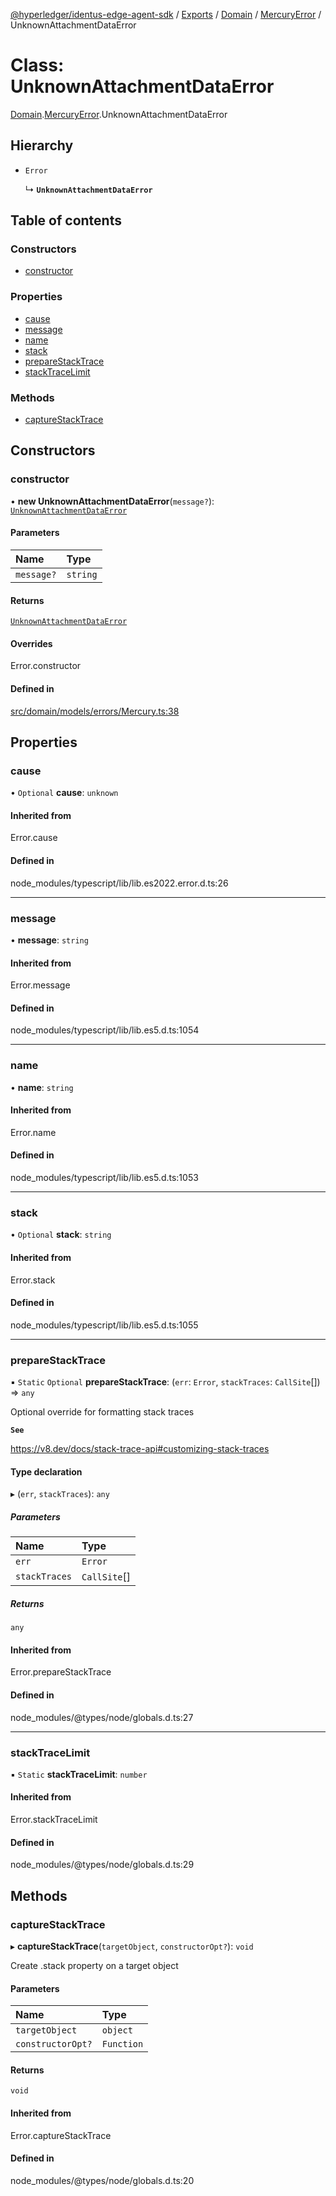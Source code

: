 [@hyperledger/identus-edge-agent-sdk](../README.md) / [Exports](../modules.md) / [Domain](../modules/Domain.md) / [MercuryError](../modules/Domain.MercuryError.md) / UnknownAttachmentDataError

# Class: UnknownAttachmentDataError

[Domain](../modules/Domain.md).[MercuryError](../modules/Domain.MercuryError.md).UnknownAttachmentDataError

## Hierarchy

- `Error`

  ↳ **`UnknownAttachmentDataError`**

## Table of contents

### Constructors

- [constructor](Domain.MercuryError.UnknownAttachmentDataError.md#constructor)

### Properties

- [cause](Domain.MercuryError.UnknownAttachmentDataError.md#cause)
- [message](Domain.MercuryError.UnknownAttachmentDataError.md#message)
- [name](Domain.MercuryError.UnknownAttachmentDataError.md#name)
- [stack](Domain.MercuryError.UnknownAttachmentDataError.md#stack)
- [prepareStackTrace](Domain.MercuryError.UnknownAttachmentDataError.md#preparestacktrace)
- [stackTraceLimit](Domain.MercuryError.UnknownAttachmentDataError.md#stacktracelimit)

### Methods

- [captureStackTrace](Domain.MercuryError.UnknownAttachmentDataError.md#capturestacktrace)

## Constructors

### constructor

• **new UnknownAttachmentDataError**(`message?`): [`UnknownAttachmentDataError`](Domain.MercuryError.UnknownAttachmentDataError.md)

#### Parameters

| Name | Type |
| :------ | :------ |
| `message?` | `string` |

#### Returns

[`UnknownAttachmentDataError`](Domain.MercuryError.UnknownAttachmentDataError.md)

#### Overrides

Error.constructor

#### Defined in

[src/domain/models/errors/Mercury.ts:38](https://github.com/hyperledger/identus-edge-agent-sdk-ts/blob/b1a74ed6fd4a9050ce3bb69d50435414a88a059a/src/domain/models/errors/Mercury.ts#L38)

## Properties

### cause

• `Optional` **cause**: `unknown`

#### Inherited from

Error.cause

#### Defined in

node_modules/typescript/lib/lib.es2022.error.d.ts:26

___

### message

• **message**: `string`

#### Inherited from

Error.message

#### Defined in

node_modules/typescript/lib/lib.es5.d.ts:1054

___

### name

• **name**: `string`

#### Inherited from

Error.name

#### Defined in

node_modules/typescript/lib/lib.es5.d.ts:1053

___

### stack

• `Optional` **stack**: `string`

#### Inherited from

Error.stack

#### Defined in

node_modules/typescript/lib/lib.es5.d.ts:1055

___

### prepareStackTrace

▪ `Static` `Optional` **prepareStackTrace**: (`err`: `Error`, `stackTraces`: `CallSite`[]) => `any`

Optional override for formatting stack traces

**`See`**

https://v8.dev/docs/stack-trace-api#customizing-stack-traces

#### Type declaration

▸ (`err`, `stackTraces`): `any`

##### Parameters

| Name | Type |
| :------ | :------ |
| `err` | `Error` |
| `stackTraces` | `CallSite`[] |

##### Returns

`any`

#### Inherited from

Error.prepareStackTrace

#### Defined in

node_modules/@types/node/globals.d.ts:27

___

### stackTraceLimit

▪ `Static` **stackTraceLimit**: `number`

#### Inherited from

Error.stackTraceLimit

#### Defined in

node_modules/@types/node/globals.d.ts:29

## Methods

### captureStackTrace

▸ **captureStackTrace**(`targetObject`, `constructorOpt?`): `void`

Create .stack property on a target object

#### Parameters

| Name | Type |
| :------ | :------ |
| `targetObject` | `object` |
| `constructorOpt?` | `Function` |

#### Returns

`void`

#### Inherited from

Error.captureStackTrace

#### Defined in

node_modules/@types/node/globals.d.ts:20
